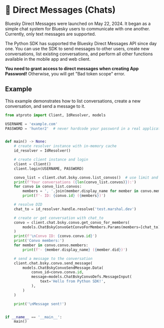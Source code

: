 # 💬 Direct Messages (Chats)

Bluesky Direct Messages were launched on May 22, 2024. It began as a simple chat system for Bluesky users to communicate with one another. Currently, only text messages are supported. 

The Python SDK has supported the Bluesky Direct Messages API since day one. You can use the SDK to send messages to other users, create new conversations, list existing conversations, and perform all other functions available in the mobile app and web client.

**You need to grant access to direct messages when creating App Password!** Otherwise, you will get "Bad token scope" error.

## Example

This example demonstrates how to list conversations, create a new conversation, and send a message to it.

```python
from atproto import Client, IdResolver, models

USERNAME = 'example.com'
PASSWORD = 'hunter2'  # never hardcode your password in a real application


def main() -> None:
    # create resolver instance with in-memory cache
    id_resolver = IdResolver()

    # create client instance and login
    client = Client()
    client.login(USERNAME, PASSWORD)

    convo_list = client.chat.bsky.convo.list_convos()  # use limit and cursor to paginate
    print(f'Your conversations ({len(convo_list.convos)}):')
    for convo in convo_list.convos:
        members = ', '.join(member.display_name for member in convo.members)
        print(f'- ID: {convo.id} ({members})')

    # resolve DID
    chat_to = id_resolver.handle.resolve('test.marshal.dev')

    # create or get conversation with chat_to
    convo = client.chat.bsky.convo.get_convo_for_members(
        models.ChatBskyConvoGetConvoForMembers.Params(members=[chat_to]),
    )
    print(f'\nConvo ID: {convo.convo.id}')
    print('Convo members:')
    for member in convo.convo.members:
        print(f'- {member.display_name} ({member.did})')

    # send a message to the conversation
    client.chat.bsky.convo.send_message(
        models.ChatBskyConvoSendMessage.Data(
            convo_id=convo.convo.id,
            message=models.ChatBskyConvoDefs.MessageInput(
                text='Hello from Python SDK!',
            ),
        )
    )

    print('\nMessage sent!')


if __name__ == '__main__':
    main()

```
